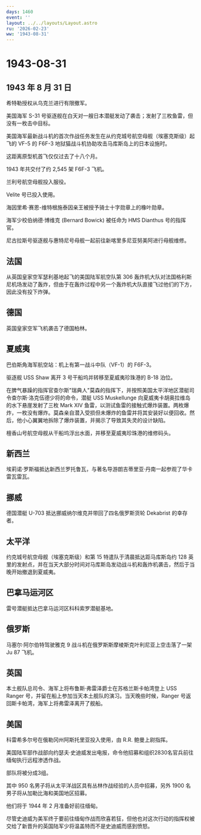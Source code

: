 ```yaml
---
days: 1460
event: ''
layout: ../../layouts/Layout.astro
ru: '2026-02-23'
ww: '1943-08-31'
---
```


# 1943-08-31

## 1943 年 8 月 31 日

希特勒授权从乌克兰进行有限撤军。

美国海军 S-31
号驱逐舰在白天对一艘日本潜艇发动了袭击；发射了三枚鱼雷，但没有一枚击中目标。

美国海军最新战斗机的首次作战任务发生在从约克城号航空母舰（埃塞克斯级）起飞的
VF-5 的 F6F-3 地狱猫战斗机协助攻击马库斯岛上的日本设施时。

这距离原型机首飞仅仅过去了十八个月。

1943 年共交付了约 2,545 架 F6F-3 飞机。

兰利号航空母舰投入服役。

Velite 号已投入使用。

海因里希·赛恩-维特根施泰因亲王被授予骑士十字勋章上的橡叶勋章。

海军少校伯纳德·博维克 (Bernard Bowick) 被任命为 HMS Dianthus
号的指挥官。

尼古拉斯号驱逐舰与惠特尼号母舰一起前往新喀里多尼亚努美阿进行母舰维修。

## 法国

从英国皇家空军瑟利基地起飞的美国陆军航空队第 306
轰炸机大队对法国格利斯尼机场发动了轰炸，但由于在轰炸过程中另一个轰炸机大队直接飞过他们的下方，因此没有投下炸弹。

## 德国

英国皇家空军飞机袭击了德国柏林。

## 夏威夷

巴伯斯角海军航空站：机上有第一战斗中队（VF-1）的 F6F-3。

驱逐舰 USS Shaw 离开 3 号干船坞并转移至夏威夷珍珠港的 B-18 泊位。

在脾气暴躁的指挥官查尔斯"瑞典人"莫森的指挥下，并按照美国太平洋地区潜艇司令查尔斯·洛克伍德少将的命令，潜艇
USS Muskellunge 向夏威夷卡胡奥拉维岛的水下悬崖发射了三枚 Mark XIV
鱼雷，以测试鱼雷的接触式爆炸装置。两枚爆炸，一枚没有爆炸。莫森亲自潜入受损但未爆炸的鱼雷并将其安装好以便回收。然后，他小心翼翼地拆除了爆炸装置，并揭示了导致其失灵的设计缺陷。

檀香山号航空母舰从干船坞浮出水面，并移至夏威夷珍珠港的维修码头。

## 新西兰

埃莉诺·罗斯福抵达新西兰罗托鲁瓦，与著名导游朗吉蒂里亚·丹南一起参观了华卡雷瓦雷瓦。

## 挪威

德国潜艇 U-703 抵达挪威纳尔维克并带回了四名俄罗斯货轮 Dekabrist
的幸存者。

## 太平洋

约克城号航空母舰（埃塞克斯级）和第 15 特遣队于清晨抵达距马库斯岛约 128
英里的发射点，并在当天大部分时间对马库斯岛发动战斗机和轰炸机袭击，然后于当晚开始撤退到夏威夷。

## 巴拿马运河区

雷号潜艇抵达巴拿马运河区科科索罗潜艇基地。

## 俄罗斯

马塞尔·阿尔伯特驾驶雅克 9 战斗机在俄罗斯斯摩棱斯克叶利尼亚上空击落了一架
Ju 87 飞机。

## 英国

本土舰队总司令、海军上将布鲁斯·弗雷泽爵士在苏格兰斯卡帕湾登上 USS Ranger
号，并留在船上参加当天本土舰队的演习。当天晚些时候，Ranger
号返回斯卡帕湾，海军上将弗雷泽离开了舰船。

## 美国

科雷希多尔号在俄勒冈州阿斯托里亚投入使用，由 R.R. 鲍曼上尉指挥。

美国陆军部作战部向约瑟夫·史迪威发出电报，命令他招募和组织2830名官兵前往缅甸执行远程渗透作战。

部队将被分成3组。

其中 950 名男子将从太平洋战区具有丛林作战经验的人员中招募，另外 1900
名男子将从加勒比海和美国地区招募。

他们将于 1944 年 2 月准备好前往缅甸。

尽管史迪威为美军终于要前往缅甸作战而欣喜若狂，但他也对这次行动的指挥权被交给了新晋升的英国陆军少将温盖特而不是史迪威而感到愤怒。